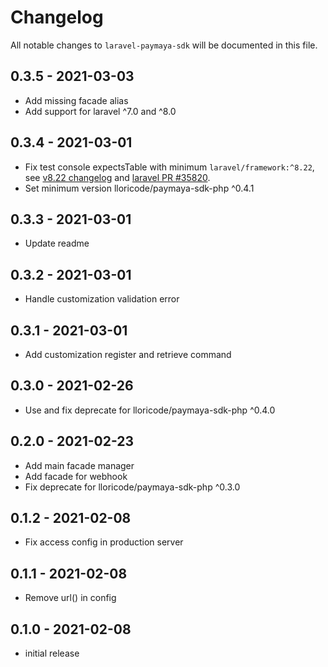 # Changelog

All notable changes to `laravel-paymaya-sdk` will be documented in this file.

## 0.3.5 - 2021-03-03

- Add missing facade alias
- Add support for laravel ^7.0 and ^8.0

## 0.3.4 - 2021-03-01

- Fix test console expectsTable with minimum `laravel/framework:^8.22`,
  see [v8.22 changelog](https://github.com/laravel/framework/blob/8.x/CHANGELOG-8.x.md#v8220-2021-01-12)
  and [laravel PR #35820](https://github.com/laravel/framework/pull/35820).
- Set minimum version lloricode/paymaya-sdk-php ^0.4.1

## 0.3.3 - 2021-03-01

- Update readme

## 0.3.2 - 2021-03-01

- Handle customization validation error

## 0.3.1 - 2021-03-01

- Add customization register and retrieve command

## 0.3.0 - 2021-02-26

- Use and fix deprecate for lloricode/paymaya-sdk-php ^0.4.0

## 0.2.0 - 2021-02-23

- Add main facade manager
- Add facade for webhook
- Fix deprecate for lloricode/paymaya-sdk-php ^0.3.0

## 0.1.2 - 2021-02-08

- Fix access config in production server

## 0.1.1 - 2021-02-08

- Remove url() in config

## 0.1.0 - 2021-02-08

- initial release
